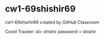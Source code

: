 # cw1-69shishir69
cw1-69shishir69 created by GitHub Classroom

Covid Tracker:
id= shishir
password = shishir


